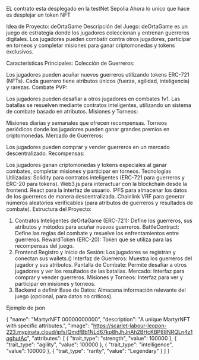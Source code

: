 EL contrato esta desplegado en la testNet Sepolia
Ahora lo unico que hace es desplejar un token NFT

Idea de Proyecto: deOrtaGame
Descripción del Juego:
deOrtaGame es un juego de estrategia donde los jugadores coleccionan y entrenan guerreros digitales. Los jugadores pueden combatir contra otros jugadores, participar en torneos y completar misiones para ganar criptomonedas y tokens exclusivos.

Características Principales:
Colección de Guerreros:

Los jugadores pueden acuñar nuevos guerreros utilizando tokens ERC-721 (NFTs).
Cada guerrero tiene atributos únicos (fuerza, agilidad, inteligencia) y rarezas.
Combate PVP:

Los jugadores pueden desafiar a otros jugadores en combates 1v1.
Las batallas se resuelven mediante contratos inteligentes, utilizando un sistema de combate basado en atributos.
Misiones y Torneos:

Misiones diarias y semanales que ofrecen recompensas.
Torneos periódicos donde los jugadores pueden ganar grandes premios en criptomonedas.
Mercado de Guerreros:

Los jugadores pueden comprar y vender guerreros en un mercado descentralizado.
Recompensas:

Los jugadores ganan criptomonedas y tokens especiales al ganar combates, completar misiones y participar en torneos.
Tecnologías Utilizadas:
Solidity para contratos inteligentes (ERC-721 para guerreros y ERC-20 para tokens).
Web3.js para interactuar con la blockchain desde la frontend.
React para la interfaz de usuario.
IPFS para almacenar los datos de los guerreros de manera descentralizada.
Chainlink VRF para generar números aleatorios verificables (para atributos de guerreros y resultados de combate).
Estructura del Proyecto:
1. Contratos Inteligentes
deOrtaGame (ERC-721): Define los guerreros, sus atributos y métodos para acuñar nuevos guerreros.
BattleContract: Define las reglas del combate y resuelve los enfrentamientos entre guerreros.
RewardToken (ERC-20): Token que se utiliza para las recompensas del juego.
2. Frontend
Registro y Inicio de Sesión: Los jugadores se registran y conectan sus wallets.()
Interfaz de Guerreros: Muestra los guerreros del jugador y sus atributos.
Pantalla de Combate: Permite desafiar a otros jugadores y ver los resultados de las batallas.
Mercado: Interfaz para comprar y vender guerreros.
Misiones y Torneos: Interfaz para ver y participar en misiones y torneos.
3. Backend
a definir 
Base de Datos: Almacena información relevante del juego (opcional, para datos no críticos).




Ejemplo de json 

{
  "name": "MartyrNFT 00000000000",
  "description": "A unique MartyrNFT with specific attributes.",
  "image": "https://scarlet-labour-leopon-223.mypinata.cloud/ipfs/QmdfBb1NLd67kp8hJhJnAh2BHcKBP88NRQLn4z1qghutAc",
  "attributes": [
    {
      "trait_type": "strength",
      "value": 100000
    },
    {
      "trait_type": "agility",
      "value": 100000
    },
    {
      "trait_type": "intelligence",
      "value": 100000
    },
    {
      "trait_type": "rarity",
      "value": "Legendary"
    }
  ]
}

